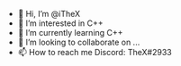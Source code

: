 - 👋 Hi, I’m @iTheX
- 👀 I’m interested in C++
- 🌱 I’m currently learning C++
- 💞️ I’m looking to collaborate on ...
- 📫 How to reach me Discord: TheX#2933
